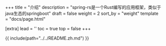 +++
title = "介绍"
description = "spring-rs是一个Rust编写的应用框架，类似于java生态的springboot"
draft = false
weight = 2
sort_by = "weight"
template = "docs/page.html"

[extra]
lead = ''
toc = true
top = false
+++

{{ include(path="../../README.zh.md") }}